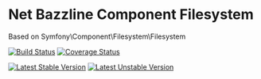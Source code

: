 # Net Bazzline Component Filesystem

Based on Symfony\Component\Filesystem\Filesystem

[![Build Status](https://secure.travis-ci.org/stevleibel/php_component_filesystem.png)](http://travis-ci.org/stevleibelt/php_component_filesystem) [![Coverage Status](https://coveralls.io/repros/stevleibelt/php_component_filesystem/badge.png?branch=master)](https://coveralls.io/r/stevleibelt/php_component_filesystem?branch=master)

[![Latest Stable Version](https://poser.pugx.org/stevleibelt/php_component_filesystem/v/stable.png)](https://packagist.org/packages/stevleibelt/php_component_filesystem) [![Latest Unstable Version](https://poser.pugx.org/stevleibelt/php_component_filesystem/v/unstable.png)](https://packagist.org/packages/stevleibelt/php_component_filesystem)

